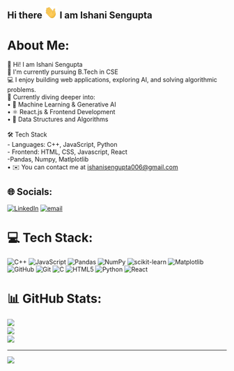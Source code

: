 ## Hi there <img src="https://raw.githubusercontent.com/ABSphreak/ABSphreak/master/gifs/Hi.gif" width="30px"> I am Ishani Sengupta
# About Me:
 👋 Hi! I am Ishani Sengupta<br>🔭 I'm currently pursuing B.Tech in CSE <br> 💻 I enjoy building web applications, exploring AI, and solving algorithmic problems. <br> 🚀 Currently diving deeper into:<br>
• 🧠 Machine Learning & Generative AI<br>
• ⚛️ React.js & Frontend Development<br>
• 🧩 Data Structures and Algorithms<br>
<br>🛠️ Tech Stack<br>- Languages: C++, JavaScript, Python  <br>- Frontend: HTML, CSS, Javascript, React  <br>-Pandas, Numpy, Matlplotlib<br>
• ✉️  You can contact me at ishanisengupta006@gmail.com


## 🌐 Socials:
[![LinkedIn](https://img.shields.io/badge/LinkedIn-%230077B5.svg?logo=linkedin&logoColor=white)](https://www.linkedin.com/in/ishani-sengupta-559637217/) [![email](https://img.shields.io/badge/Email-D14836?logo=gmail&logoColor=white)](mailto:ishanisengupta006@gmail.com) 

# 💻 Tech Stack:
![C++](https://img.shields.io/badge/c++-%2300599C.svg?style=for-the-badge&logo=c%2B%2B&logoColor=white) ![JavaScript](https://img.shields.io/badge/javascript-%23323330.svg?style=for-the-badge&logo=javascript&logoColor=%23F7DF1E) ![Pandas](https://img.shields.io/badge/pandas-%23150458.svg?style=for-the-badge&logo=pandas&logoColor=white) ![NumPy](https://img.shields.io/badge/numpy-%23013243.svg?style=for-the-badge&logo=numpy&logoColor=white) ![scikit-learn](https://img.shields.io/badge/scikit--learn-%23F7931E.svg?style=for-the-badge&logo=scikit-learn&logoColor=white) ![Matplotlib](https://img.shields.io/badge/Matplotlib-%23ffffff.svg?style=for-the-badge&logo=Matplotlib&logoColor=black) ![GitHub](https://img.shields.io/badge/github-%23121011.svg?style=for-the-badge&logo=github&logoColor=white) ![Git](https://img.shields.io/badge/git-%23F05033.svg?style=for-the-badge&logo=git&logoColor=white) ![C](https://img.shields.io/badge/c-%2300599C.svg?style=for-the-badge&logo=c&logoColor=white) ![HTML5](https://img.shields.io/badge/html5-%23E34F26.svg?style=for-the-badge&logo=html5&logoColor=white) ![Python](https://img.shields.io/badge/python-3670A0?style=for-the-badge&logo=python&logoColor=ffdd54) ![React](https://img.shields.io/badge/react-%2320232a.svg?style=for-the-badge&logo=react&logoColor=%2361DAFB)

# 📊 GitHub Stats:
![](https://github-readme-stats.vercel.app/api?username=IshaniSengupta0066&theme=dark&hide_border=false&include_all_commits=false&count_private=false)<br/>
![](https://nirzak-streak-stats.vercel.app/?user=IshaniSengupta0066&theme=dark&hide_border=false)<br/>
![](https://github-readme-stats.vercel.app/api/top-langs/?username=IshaniSengupta0066&theme=dark&hide_border=false&include_all_commits=false&count_private=false&layout=compact)

---
[![](https://visitcount.itsvg.in/api?id=IshaniSengupta0066&icon=0&color=0)](https://visitcount.itsvg.in)

<!-- Proudly created with GPRM ( https://gprm.itsvg.in ) -->
